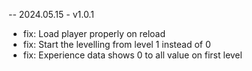 -- 2024.05.15 - v1.0.1

- fix: Load player properly on reload
- fix: Start the levelling from level 1 instead of 0
- fix: Experience data shows 0 to all value on first level
